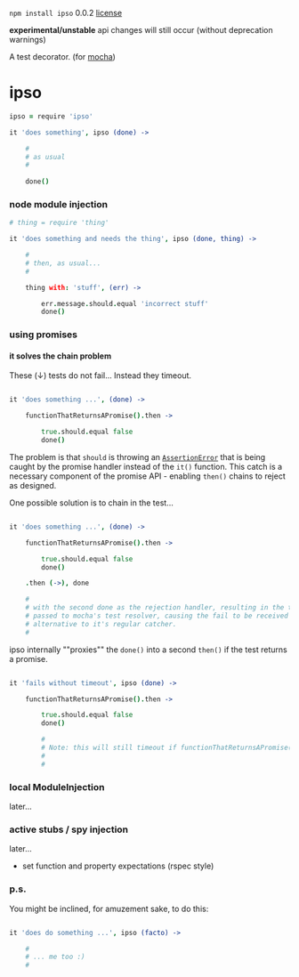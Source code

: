 `npm install ipso` 0.0.2 [license](./license)

**experimental/unstable** api changes will still occur (without deprecation warnings)

A test decorator. (for [mocha](https://github.com/visionmedia/mocha))


ipso
====

```coffee
ipso = require 'ipso'

it 'does something', ipso (done) -> 

    #
    # as usual
    #
    
    done()

```

### node module injection

```coffee
# thing = require 'thing'

it 'does something and needs the thing', ipso (done, thing) -> 

    #
    # then, as usual...
    #

    thing with: 'stuff', (err) -> 

        err.message.should.equal 'incorrect stuff'
        done()

```


### using promises

#### it solves the chain problem

These (↓) tests do not fail... Instead they timeout.

```coffee

it 'does something ...', (done) -> 

    functionThatReturnsAPromise().then -> 

        true.should.equal false
        done()

```

The problem is that `should` is throwing an [`AssertionError`](http://nodejs.org/api/assert.html) that is being caught by the promise handler instead of the `it()` function. This catch is a necessary component of the promise API - enabling `then()` chains to reject as designed.

One possible solution is to chain in the test...

```coffee

it 'does something ...', (done) -> 

    functionThatReturnsAPromise().then -> 

        true.should.equal false
        done()

    .then (->), done

    #
    # with the second done as the rejection handler, resulting in the throw being
    # passed to mocha's test resolver, causing the fail to be received by that 
    # alternative to it's regular catcher.
    #

```

ipso internally ""proxies"" the `done()` into a second `then()` if the test returns a promise.

```coffee

it 'fails without timeout', ipso (done) -> 

    functionThatReturnsAPromise().then -> 

        true.should.equal false
        done()

        #
        # Note: this will still timeout if functionThatReturnsAPromise() rejects 
        # 
        #

```

### local ModuleInjection 

later...


### active stubs / spy injection

later...

* set function and property expectations (rspec style)


### p.s. 

You might be inclined, for amuzement sake, to do this: 

```coffee

it 'does do something ...', ipso (facto) -> 

    #
    # ... me too :)
    # 

```

